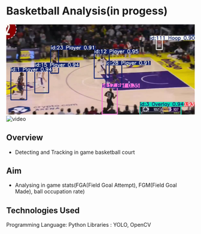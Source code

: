 # Basketball Analysis(in progess)
![image](Screenshot1.png)
![video](https://drive.google.com/file/d/1Ya6FuZkOqOlNBpQcEJi6GWkJBdfkrMYT/view?usp=drive_link)

## Overview
- Detecting and Tracking in game basketball court

## Aim
- Analysing in game stats(FGA(Field Goal Attempt), FGM(Field Goal Made), ball occupation rate)

## Technologies Used
Programming Language: Python
Libraries           : YOLO, OpenCV
